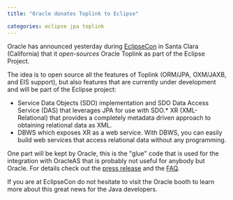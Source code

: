 ```yaml
---
title: "Oracle donates Toplink to Eclipse"

categories: eclipse jpa toplink
---
```

Oracle has announced yesterday during  [EclipseCon](http://www.eclipsecon.org/) in Santa Clara (California) that it *open-sources* Oracle Toplink as part of the Eclipse Project.

The idea is to open source all the features of Toplink (ORM/JPA, OXM/JAXB, and EIS support), but also features that are currently under development and will be part of the Eclipse project:

*   Service Data Objects (SDO) implementation and SDO Data Access Service (DAS) that leverages JPA for use with SDO.*   XR (XML-Relational) that provides a completely metadata driven approach to obtaining relational data as XML.
*   DBWS which exposes XR as a web service. With DBWS, you can easily build web services that access relational data without any programming.

One part will be kept by Oracle, this is the "glue" code that is used for the integration with OracleAS that is probably not useful for anybody but Oracle.
For details check out the [press release](http://www.oracle.com/corporate/press/2007_mar/OpenSource-TopLink.html) and the [FAQ](http://www.oracle.com/technology/tech/eclipse/pdf/eclipselink-faq.pdf).

If you are at EclipseCon do not hesitate to visit the Oracle booth to learn more about this great news for the Java developers.
